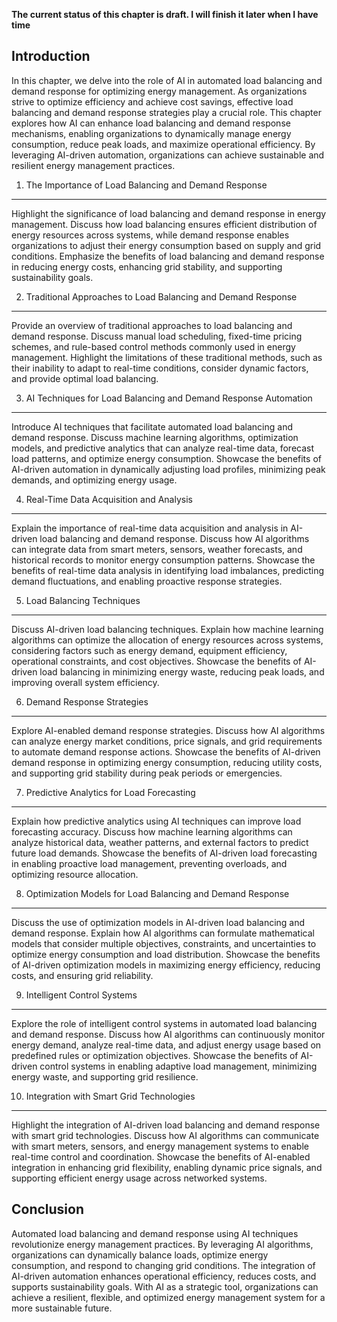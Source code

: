 **The current status of this chapter is draft. I will finish it later when I have time**

Introduction
------------

In this chapter, we delve into the role of AI in automated load balancing and demand response for optimizing energy management. As organizations strive to optimize efficiency and achieve cost savings, effective load balancing and demand response strategies play a crucial role. This chapter explores how AI can enhance load balancing and demand response mechanisms, enabling organizations to dynamically manage energy consumption, reduce peak loads, and maximize operational efficiency. By leveraging AI-driven automation, organizations can achieve sustainable and resilient energy management practices.

1. The Importance of Load Balancing and Demand Response
-------------------------------------------------------

Highlight the significance of load balancing and demand response in energy management. Discuss how load balancing ensures efficient distribution of energy resources across systems, while demand response enables organizations to adjust their energy consumption based on supply and grid conditions. Emphasize the benefits of load balancing and demand response in reducing energy costs, enhancing grid stability, and supporting sustainability goals.

2. Traditional Approaches to Load Balancing and Demand Response
---------------------------------------------------------------

Provide an overview of traditional approaches to load balancing and demand response. Discuss manual load scheduling, fixed-time pricing schemes, and rule-based control methods commonly used in energy management. Highlight the limitations of these traditional methods, such as their inability to adapt to real-time conditions, consider dynamic factors, and provide optimal load balancing.

3. AI Techniques for Load Balancing and Demand Response Automation
------------------------------------------------------------------

Introduce AI techniques that facilitate automated load balancing and demand response. Discuss machine learning algorithms, optimization models, and predictive analytics that can analyze real-time data, forecast load patterns, and optimize energy consumption. Showcase the benefits of AI-driven automation in dynamically adjusting load profiles, minimizing peak demands, and optimizing energy usage.

4. Real-Time Data Acquisition and Analysis
------------------------------------------

Explain the importance of real-time data acquisition and analysis in AI-driven load balancing and demand response. Discuss how AI algorithms can integrate data from smart meters, sensors, weather forecasts, and historical records to monitor energy consumption patterns. Showcase the benefits of real-time data analysis in identifying load imbalances, predicting demand fluctuations, and enabling proactive response strategies.

5. Load Balancing Techniques
----------------------------

Discuss AI-driven load balancing techniques. Explain how machine learning algorithms can optimize the allocation of energy resources across systems, considering factors such as energy demand, equipment efficiency, operational constraints, and cost objectives. Showcase the benefits of AI-driven load balancing in minimizing energy waste, reducing peak loads, and improving overall system efficiency.

6. Demand Response Strategies
-----------------------------

Explore AI-enabled demand response strategies. Discuss how AI algorithms can analyze energy market conditions, price signals, and grid requirements to automate demand response actions. Showcase the benefits of AI-driven demand response in optimizing energy consumption, reducing utility costs, and supporting grid stability during peak periods or emergencies.

7. Predictive Analytics for Load Forecasting
--------------------------------------------

Explain how predictive analytics using AI techniques can improve load forecasting accuracy. Discuss how machine learning algorithms can analyze historical data, weather patterns, and external factors to predict future load demands. Showcase the benefits of AI-driven load forecasting in enabling proactive load management, preventing overloads, and optimizing resource allocation.

8. Optimization Models for Load Balancing and Demand Response
-------------------------------------------------------------

Discuss the use of optimization models in AI-driven load balancing and demand response. Explain how AI algorithms can formulate mathematical models that consider multiple objectives, constraints, and uncertainties to optimize energy consumption and load distribution. Showcase the benefits of AI-driven optimization models in maximizing energy efficiency, reducing costs, and ensuring grid reliability.

9. Intelligent Control Systems
------------------------------

Explore the role of intelligent control systems in automated load balancing and demand response. Discuss how AI algorithms can continuously monitor energy demand, analyze real-time data, and adjust energy usage based on predefined rules or optimization objectives. Showcase the benefits of AI-driven control systems in enabling adaptive load management, minimizing energy waste, and supporting grid resilience.

10. Integration with Smart Grid Technologies
--------------------------------------------

Highlight the integration of AI-driven load balancing and demand response with smart grid technologies. Discuss how AI algorithms can communicate with smart meters, sensors, and energy management systems to enable real-time control and coordination. Showcase the benefits of AI-enabled integration in enhancing grid flexibility, enabling dynamic price signals, and supporting efficient energy usage across networked systems.

Conclusion
----------

Automated load balancing and demand response using AI techniques revolutionize energy management practices. By leveraging AI algorithms, organizations can dynamically balance loads, optimize energy consumption, and respond to changing grid conditions. The integration of AI-driven automation enhances operational efficiency, reduces costs, and supports sustainability goals. With AI as a strategic tool, organizations can achieve a resilient, flexible, and optimized energy management system for a more sustainable future.
